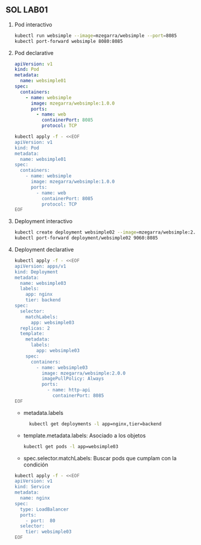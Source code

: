 ## SOL LAB01
1. Pod interactivo
    ```bash
    kubectl run websimple --image=mzegarra/websimple --port=8085
    kubectl port-forward websimple 8080:8085
    ```
1. Pod declarative
    ```yaml
    apiVersion: v1
    kind: Pod
    metadata:
      name: websimple01
    spec:
      containers:
        - name: websimple
          image: mzegarra/websimple:1.0.0
          ports:
            - name: web
              containerPort: 8085
              protocol: TCP
    ```

    ```bash
    kubectl apply -f - <<EOF
    apiVersion: v1
    kind: Pod
    metadata:
      name: websimple01
    spec:
      containers:
        - name: websimple
          image: mzegarra/websimple:1.0.0
          ports:
            - name: web
              containerPort: 8085
              protocol: TCP
    EOF
    ```

1. Deployment interactivo
    ```bash
    kubectl create deployment websimple02 --image=mzegarra/websimple:2.0.0
    kubectl port-forward deployment/websimple02 9060:8085
    ```

1. Deployment declarative

    ```bash
    kubectl apply -f - <<EOF
    apiVersion: apps/v1
    kind: Deployment
    metadata:
      name: websimple03
      labels:
        app: nginx
        tier: backend
    spec:
      selector:
        matchLabels:
          app: websimple03
      replicas: 2
      template:
        metadata:
          labels:
            app: websimple03
        spec:
          containers:
            - name: websimple03
              image: mzegarra/websimple:2.0.0
              imagePullPolicy: Always
              ports:
                - name: http-api
                  containerPort: 8085
    EOF
    ```

    * metadata.labels
        ```bash
          kubectl get deployments -l app=nginx,tier=backend
        ```
    * template.metadata.labels: Asociado a los objetos
        ```bash
        kubectl get pods -l app=websimple03
        ```
    * spec.selector.matchLabels: Buscar pods que cumplam con la condición

    ```bash
    kubectl apply -f - <<EOF
    apiVersion: v1
    kind: Service
    metadata:
      name: nginx
    spec:
      type: LoadBalancer
      ports:
        - port:  80
      selector:
        tier: websimple03
    EOF
    ```        